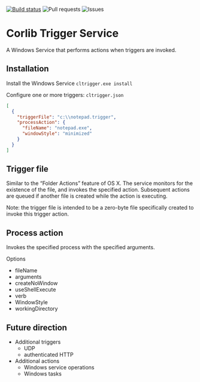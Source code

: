 [![Build status](https://ci.appveyor.com/api/projects/status/3sg6a90yoxj9lwer?svg=true)](https://ci.appveyor.com/project/ConditionalOperator/trigger) ![Pull requests](http://issuestats.com/github/corlib/trigger/badge/pr?style=flat) ![Issues](http://issuestats.com/github/corlib/trigger/badge/issue?style=flat)
# Corlib Trigger Service
A Windows Service that performs actions when triggers are invoked.

## Installation

Install the Windows Service
`cltrigger.exe install`

Configure one or more triggers: `cltrigger.json`
```JSON
[
  {
    "triggerFile": "c:\\notepad.trigger",
    "processAction": {
      "fileName": "notepad.exe",
      "windowStyle": "minimized"
    }
  }
]
```

## Trigger file
Similar to the “Folder Actions” feature of OS X. The service monitors for the existence of the file, and invokes the specified action. Subsequent actions are queued if another file is created while the action is executing.

Note: the trigger file is intended to be a zero-byte file specifically created to invoke this trigger action.

## Process action
Invokes the specified process with the specified arguments.

Options
- fileName
- arguments
- createNoWindow
- useShellExecute
- verb
- WindowStyle
- workingDirectory

## Future direction
- Additional triggers
  - UDP
  - authenticated HTTP
- Additional actions
  - Windows service operations
  - Windows tasks

